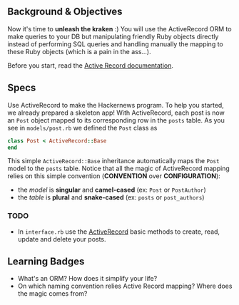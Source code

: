 ## Background & Objectives

Now it's time to **unleash the kraken** :) You will use the ActiveRecord ORM to make queries to your DB but manipulating friendly Ruby objects directly instead of performing SQL queries and handling manually the mapping to these Ruby objects (which is a pain in the ass...).

Before you start, read the [Active Record documentation](http://guides.rubyonrails.org/active_record_basics.html).

## Specs

Use ActiveRecord to make the Hackernews program. To help you started, we already prepared a skeleton app! With ActiveRecord, each post is now an `Post` object mapped to its corresponding row in the `posts` table. As you see in `models/post.rb` we defined the `Post` class as

``` ruby
class Post < ActiveRecord::Base
end
```

This simple `ActiveRecord::Base` inheritance automatically maps the `Post` model to the `posts` table. Notice that all the magic of ActiveRecord mapping relies on this simple convention (**CONVENTION** over **CONFIGURATION**):

* the _model_ is __singular__ and __camel-cased__ (ex: `Post` or `PostAuthor`)
* the _table_ is __plural__ and __snake-cased__ (ex: `posts` or `post_authors`)

### TODO

- In `interface.rb` use the [ActiveRecord](http://guides.rubyonrails.org/active_record_basics.html) basic methods to create, read, update and delete your posts.

## Learning Badges

- What's an ORM? How does it simplify your life?
- On which naming convention relies Active Record mapping? Where does the magic comes from?
